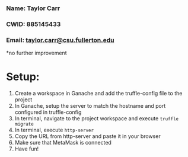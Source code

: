 ### Name: Taylor Carr

### CWID: 885145433

### Email: taylor.carr@csu.fullerton.edu

*no further improvement

# Setup:
1. Create a workspace in Ganache and add the truffle-config file to the project
2. In Ganache, setup the server to match the hostname and port configured in truffle-config
3. In terminal, navigate to the project workspace and execute ``` truffle migrate ```
4. In terminal, execute ``` http-server ```
5. Copy the URL from http-server and paste it in your browser
6. Make sure that MetaMask is connected
7. Have fun!
